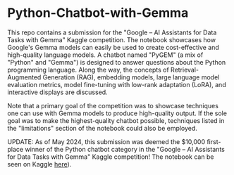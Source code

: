 # Python-Chatbot-with-Gemma
This repo contains a submission for the "Google – AI Assistants for Data Tasks with Gemma" Kaggle competition. The notebook showcases how Google's Gemma models can easily be used to create cost-effective and high-quality language models. A chatbot named "PyGEM" (a mix of "Python" and "Gemma") is designed to answer questions about the Python programming language. Along the way, the concepts of Retrieval-Augmented Generation (RAG), embedding models, large language model evaluation metrics, model fine-tuning with low-rank adaptation (LoRA), and interactive displays are discussed. 

Note that a primary goal of the competition was to showcase techniques one can use with Gemma models to produce high-quality output. If the sole goal was to make the highest-quality chatbot possible, techniques listed in the "limitations" section of the notebook could also be employed.

UPDATE: As of May 2024, this submission was deemed the $10,000 first-place winner of the Python chatbot category in the "Google – AI Assistants for Data Tasks with Gemma" Kaggle competition! The notebook can be seen on Kaggle [here](https://www.kaggle.com/code/davidtroxellucla/pygem-a-chatbot-for-python-questions-using-gemma)).
